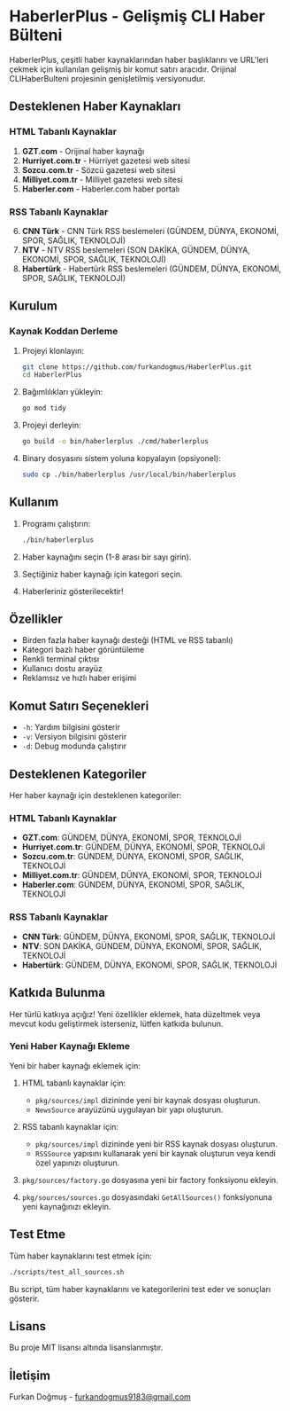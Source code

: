 # HaberlerPlus - Gelişmiş CLI Haber Bülteni

HaberlerPlus, çeşitli haber kaynaklarından haber başlıklarını ve URL'leri çekmek için kullanılan gelişmiş bir komut satırı aracıdır. Orijinal CLIHaberBulteni projesinin genişletilmiş versiyonudur.

## Desteklenen Haber Kaynakları

### HTML Tabanlı Kaynaklar
1. **GZT.com** - Orijinal haber kaynağı
2. **Hurriyet.com.tr** - Hürriyet gazetesi web sitesi
3. **Sozcu.com.tr** - Sözcü gazetesi web sitesi
4. **Milliyet.com.tr** - Milliyet gazetesi web sitesi
5. **Haberler.com** - Haberler.com haber portalı

### RSS Tabanlı Kaynaklar
6. **CNN Türk** - CNN Türk RSS beslemeleri (GÜNDEM, DÜNYA, EKONOMİ, SPOR, SAĞLIK, TEKNOLOJİ)
7. **NTV** - NTV RSS beslemeleri (SON DAKİKA, GÜNDEM, DÜNYA, EKONOMİ, SPOR, SAĞLIK, TEKNOLOJİ)
8. **Habertürk** - Habertürk RSS beslemeleri (GÜNDEM, DÜNYA, EKONOMİ, SPOR, SAĞLIK, TEKNOLOJİ)

## Kurulum

### Kaynak Koddan Derleme

1. Projeyi klonlayın:
   ```bash
   git clone https://github.com/furkandogmus/HaberlerPlus.git
   cd HaberlerPlus
   ```

2. Bağımlılıkları yükleyin:
   ```bash
   go mod tidy
   ```

3. Projeyi derleyin:
   ```bash
   go build -o bin/haberlerplus ./cmd/haberlerplus
   ```

4. Binary dosyasını sistem yoluna kopyalayın (opsiyonel):
   ```bash
   sudo cp ./bin/haberlerplus /usr/local/bin/haberlerplus
   ```

## Kullanım

1. Programı çalıştırın:
   ```bash
   ./bin/haberlerplus
   ```

2. Haber kaynağını seçin (1-8 arası bir sayı girin).
3. Seçtiğiniz haber kaynağı için kategori seçin.
4. Haberleriniz gösterilecektir!

## Özellikler

- Birden fazla haber kaynağı desteği (HTML ve RSS tabanlı)
- Kategori bazlı haber görüntüleme
- Renkli terminal çıktısı
- Kullanıcı dostu arayüz
- Reklamsız ve hızlı haber erişimi

## Komut Satırı Seçenekleri

- `-h`: Yardım bilgisini gösterir
- `-v`: Versiyon bilgisini gösterir
- `-d`: Debug modunda çalıştırır

## Desteklenen Kategoriler

Her haber kaynağı için desteklenen kategoriler:

### HTML Tabanlı Kaynaklar
- **GZT.com**: GÜNDEM, DÜNYA, EKONOMİ, SPOR, TEKNOLOJİ
- **Hurriyet.com.tr**: GÜNDEM, DÜNYA, EKONOMİ, SPOR, TEKNOLOJİ
- **Sozcu.com.tr**: GÜNDEM, DÜNYA, EKONOMİ, SPOR, SAĞLIK, TEKNOLOJİ
- **Milliyet.com.tr**: GÜNDEM, DÜNYA, EKONOMİ, SPOR, TEKNOLOJİ
- **Haberler.com**: GÜNDEM, DÜNYA, EKONOMİ, SPOR, SAĞLIK, TEKNOLOJİ

### RSS Tabanlı Kaynaklar
- **CNN Türk**: GÜNDEM, DÜNYA, EKONOMİ, SPOR, SAĞLIK, TEKNOLOJİ
- **NTV**: SON DAKİKA, GÜNDEM, DÜNYA, EKONOMİ, SPOR, SAĞLIK, TEKNOLOJİ
- **Habertürk**: GÜNDEM, DÜNYA, EKONOMİ, SPOR, SAĞLIK, TEKNOLOJİ

## Katkıda Bulunma

Her türlü katkıya açığız! Yeni özellikler eklemek, hata düzeltmek veya mevcut kodu geliştirmek isterseniz, lütfen katkıda bulunun.

### Yeni Haber Kaynağı Ekleme

Yeni bir haber kaynağı eklemek için:

1. HTML tabanlı kaynaklar için:
   - `pkg/sources/impl` dizininde yeni bir kaynak dosyası oluşturun.
   - `NewsSource` arayüzünü uygulayan bir yapı oluşturun.

2. RSS tabanlı kaynaklar için:
   - `pkg/sources/impl` dizininde yeni bir RSS kaynak dosyası oluşturun.
   - `RSSSource` yapısını kullanarak yeni bir kaynak oluşturun veya kendi özel yapınızı oluşturun.

3. `pkg/sources/factory.go` dosyasına yeni bir factory fonksiyonu ekleyin.
4. `pkg/sources/sources.go` dosyasındaki `GetAllSources()` fonksiyonuna yeni kaynağınızı ekleyin.

## Test Etme

Tüm haber kaynaklarını test etmek için:

```bash
./scripts/test_all_sources.sh
```

Bu script, tüm haber kaynaklarını ve kategorilerini test eder ve sonuçları gösterir.

## Lisans

Bu proje MIT lisansı altında lisanslanmıştır.

## İletişim

Furkan Doğmuş - furkandogmus9183@gmail.com 